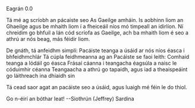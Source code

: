 ﻿Eagrán 0.0

Tá mé ag scríobh an pácaiste seo As Gaeilge amháin. Is aobhinn liom an Ghaeilge agus be mhaith liom í a fheiceáil níos mó timpeall an idirlíon.
Ní chreidim go bhfuil a lán cód scríofa as Gaeilge, ach ba mhaith liom é seo a athrú ar nós beag, más féidir liom.

De gnáth, tá anfeidhm simplí: Pacáiste teanga a úsáid ar nós níos éasca i bhfeidhmchlár 
Tá cúpla feidhmeanna ag an Pacáiste se faoi leith:
	Comhaid teanga a lódáil go éasca
	Frásaí cáanna i teangacha éagsúla a naisc le códuimhir céanna
	Teangaacha a athrú go tapaidh, agus iad a theaispeáint go láithreach ina dhiaidh sin

Tá cead saor agat an pacáiste seo a úsáid, agus luaigh mé féin le do thiol.

Go n-éirí an bóthar leat!
--Siothrún (Jeffrey) Sardina